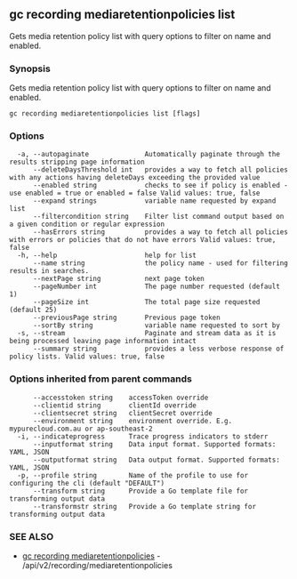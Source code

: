 ## gc recording mediaretentionpolicies list

Gets media retention policy list with query options to filter on name and enabled.

### Synopsis

Gets media retention policy list with query options to filter on name and enabled.

```
gc recording mediaretentionpolicies list [flags]
```

### Options

```
  -a, --autopaginate              Automatically paginate through the results stripping page information
      --deleteDaysThreshold int   provides a way to fetch all policies with any actions having deleteDays exceeding the provided value
      --enabled string            checks to see if policy is enabled - use enabled = true or enabled = false Valid values: true, false
      --expand strings            variable name requested by expand list
      --filtercondition string    Filter list command output based on a given condition or regular expression
      --hasErrors string          provides a way to fetch all policies with errors or policies that do not have errors Valid values: true, false
  -h, --help                      help for list
      --name string               the policy name - used for filtering results in searches.
      --nextPage string           next page token
      --pageNumber int            The page number requested (default 1)
      --pageSize int              The total page size requested (default 25)
      --previousPage string       Previous page token
      --sortBy string             variable name requested to sort by
  -s, --stream                    Paginate and stream data as it is being processed leaving page information intact
      --summary string            provides a less verbose response of policy lists. Valid values: true, false
```

### Options inherited from parent commands

```
      --accesstoken string    accessToken override
      --clientid string       clientId override
      --clientsecret string   clientSecret override
      --environment string    environment override. E.g. mypurecloud.com.au or ap-southeast-2
  -i, --indicateprogress      Trace progress indicators to stderr
      --inputformat string    Data input format. Supported formats: YAML, JSON
      --outputformat string   Data output format. Supported formats: YAML, JSON
  -p, --profile string        Name of the profile to use for configuring the cli (default "DEFAULT")
      --transform string      Provide a Go template file for transforming output data
      --transformstr string   Provide a Go template string for transforming output data
```

### SEE ALSO

* [gc recording mediaretentionpolicies](gc_recording_mediaretentionpolicies.html)	 - /api/v2/recording/mediaretentionpolicies


